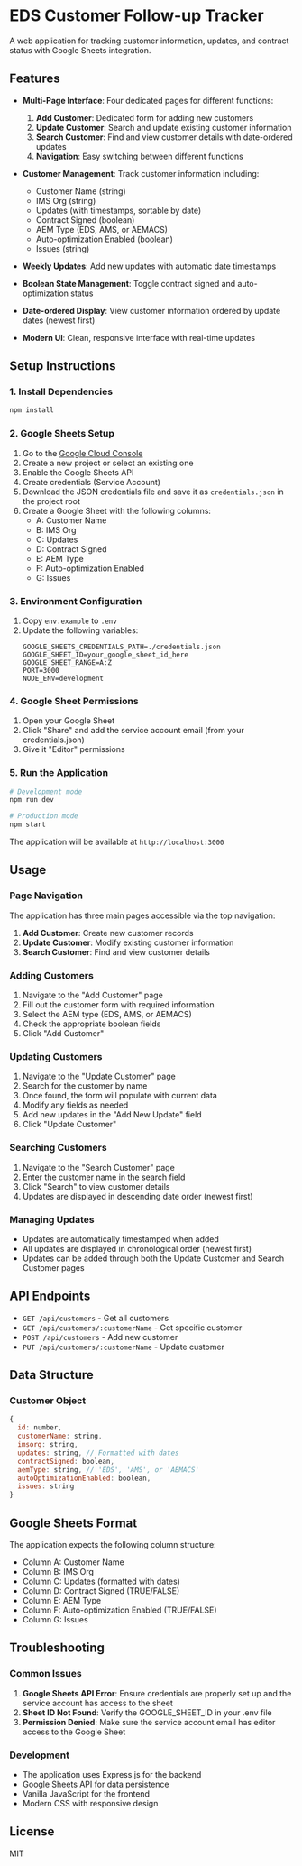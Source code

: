 # EDS Customer Follow-up Tracker

A web application for tracking customer information, updates, and contract status with Google Sheets integration.

## Features

- **Multi-Page Interface**: Four dedicated pages for different functions:
  1. **Add Customer**: Dedicated form for adding new customers
  2. **Update Customer**: Search and update existing customer information
  3. **Search Customer**: Find and view customer details with date-ordered updates
  4. **Navigation**: Easy switching between different functions

- **Customer Management**: Track customer information including:
  - Customer Name (string)
  - IMS Org (string)
  - Updates (with timestamps, sortable by date)
  - Contract Signed (boolean)
  - AEM Type (EDS, AMS, or AEMACS)
  - Auto-optimization Enabled (boolean)
  - Issues (string)

- **Weekly Updates**: Add new updates with automatic date timestamps
- **Boolean State Management**: Toggle contract signed and auto-optimization status
- **Date-ordered Display**: View customer information ordered by update dates (newest first)
- **Modern UI**: Clean, responsive interface with real-time updates

## Setup Instructions

### 1. Install Dependencies

```bash
npm install
```

### 2. Google Sheets Setup

1. Go to the [Google Cloud Console](https://console.cloud.google.com/)
2. Create a new project or select an existing one
3. Enable the Google Sheets API
4. Create credentials (Service Account)
5. Download the JSON credentials file and save it as `credentials.json` in the project root
6. Create a Google Sheet with the following columns:
   - A: Customer Name
   - B: IMS Org
   - C: Updates
   - D: Contract Signed
   - E: AEM Type
   - F: Auto-optimization Enabled
   - G: Issues

### 3. Environment Configuration

1. Copy `env.example` to `.env`
2. Update the following variables:
   ```
   GOOGLE_SHEETS_CREDENTIALS_PATH=./credentials.json
   GOOGLE_SHEET_ID=your_google_sheet_id_here
   GOOGLE_SHEET_RANGE=A:Z
   PORT=3000
   NODE_ENV=development
   ```

### 4. Google Sheet Permissions

1. Open your Google Sheet
2. Click "Share" and add the service account email (from your credentials.json)
3. Give it "Editor" permissions

### 5. Run the Application

```bash
# Development mode
npm run dev

# Production mode
npm start
```

The application will be available at `http://localhost:3000`

## Usage

### Page Navigation

The application has three main pages accessible via the top navigation:

1. **Add Customer**: Create new customer records
2. **Update Customer**: Modify existing customer information
3. **Search Customer**: Find and view customer details

### Adding Customers

1. Navigate to the "Add Customer" page
2. Fill out the customer form with required information
3. Select the AEM type (EDS, AMS, or AEMACS)
4. Check the appropriate boolean fields
5. Click "Add Customer"

### Updating Customers

1. Navigate to the "Update Customer" page
2. Search for the customer by name
3. Once found, the form will populate with current data
4. Modify any fields as needed
5. Add new updates in the "Add New Update" field
6. Click "Update Customer"

### Searching Customers

1. Navigate to the "Search Customer" page
2. Enter the customer name in the search field
3. Click "Search" to view customer details
4. Updates are displayed in descending date order (newest first)

### Managing Updates

- Updates are automatically timestamped when added
- All updates are displayed in chronological order (newest first)
- Updates can be added through both the Update Customer and Search Customer pages

## API Endpoints

- `GET /api/customers` - Get all customers
- `GET /api/customers/:customerName` - Get specific customer
- `POST /api/customers` - Add new customer
- `PUT /api/customers/:customerName` - Update customer

## Data Structure

### Customer Object
```javascript
{
  id: number,
  customerName: string,
  imsorg: string,
  updates: string, // Formatted with dates
  contractSigned: boolean,
  aemType: string, // 'EDS', 'AMS', or 'AEMACS'
  autoOptimizationEnabled: boolean,
  issues: string
}
```

## Google Sheets Format

The application expects the following column structure:
- Column A: Customer Name
- Column B: IMS Org
- Column C: Updates (formatted with dates)
- Column D: Contract Signed (TRUE/FALSE)
- Column E: AEM Type
- Column F: Auto-optimization Enabled (TRUE/FALSE)
- Column G: Issues

## Troubleshooting

### Common Issues

1. **Google Sheets API Error**: Ensure credentials are properly set up and the service account has access to the sheet
2. **Sheet ID Not Found**: Verify the GOOGLE_SHEET_ID in your .env file
3. **Permission Denied**: Make sure the service account email has editor access to the Google Sheet

### Development

- The application uses Express.js for the backend
- Google Sheets API for data persistence
- Vanilla JavaScript for the frontend
- Modern CSS with responsive design

## License

MIT
